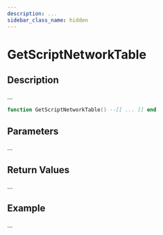 ```yaml
---
description: ...
sidebar_class_name: hidden
---
```


# GetScriptNetworkTable

## Description

...

```lua
function GetScriptNetworkTable() --[[ ... ]] end
```

## Parameters

...

## Return Values

...

## Example

...

